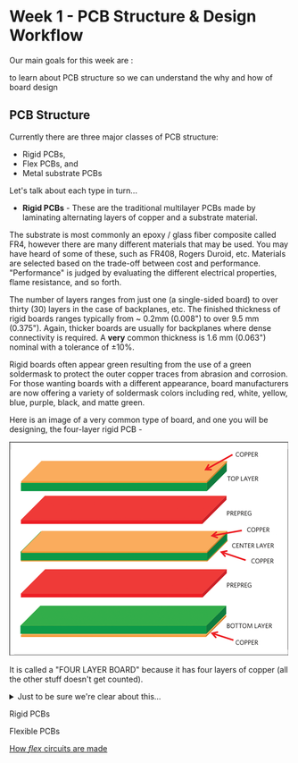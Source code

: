 # Week 1 - PCB Structure & Design Workflow
Our main goals for this week are :

to learn about PCB structure so we can understand the why and how of board design

## PCB Structure
Currently there are three major classes of PCB structure:
* Rigid PCBs,
* Flex PCBs, and
* Metal substrate PCBs

Let's talk about each type in turn...


* __Rigid PCBs__ - These are the traditional multilayer PCBs made by laminating alternating layers of copper and a substrate material.

The substrate is most commonly an epoxy / glass fiber composite called FR4, however there are many different materials that may be used. You may have heard of some of these, such as FR408, Rogers Duroid, etc. Materials are selected based on the trade-off between cost and performance. "Performance" is judged by evaluating the different electrical properties, flame resistance, and so forth.

The number of layers ranges from just one (a single-sided board) to over thirty (30) layers in the case of backplanes, etc. The finished thickness of rigid boards ranges typically from ~ 0.2mm (0.008") to over 9.5 mm (0.375"). Again, thicker boards are usually for backplanes where dense connectivity is required. A **very** common thickness is 1.6 mm (0.063") nominal with a tolerance of ±10%.

Rigid boards often appear green resulting from the use of a green soldermask to protect the outer copper traces from abrasion and corrosion. For those wanting boards with a different appearance, board manufacturers are now offering a variety of soldermask colors including red, white, yellow, blue, purple, black, and matte green.

Here is an image of a very common type of board, and one you will be designing, the four-layer rigid PCB -

<img src="../Week_1/Images/4-layer.png" width="500"/>

It is called a "FOUR LAYER BOARD" because it has four layers of copper (all the other stuff doesn't get counted).

<details>
  <summary>Just to be sure we're clear about this...</summary>
  
  FOR A "FOUR" LAYER BOARD WE NEED:
  
1. Top Silkscreen ---------------------------------------> (Gerber file)
1. Top Soldermask ---------------------------------------> (Gerber file)
1. Top Copper -------------------------------------------> (Gerber file)
1. Inner Layer #1 ---------------------------------------> (Gerber file)
1. Inner Layer #2 ---------------------------------------> (Gerber file)
1. Bottom Copper ----------------------------------------> (Gerber file)
1. Bottom Soldermask ------------------------------------> (Gerber file)
1. Bottom Silkscreen ------------------------------------> (Gerber file)
1. NC Drill file for Plated Through Holes (PTH) ---------> (Excellon file)
1. NC Drill file for Non-Plated Through Holes (NPTH) ----> (Excellon file)
1.  FAB Drawing (usually .pdf file) that specifies stackup, dimensions, tolerances, etc.

And *YOU* are going to make them all!!

</details>

Rigid PCBs

Flexible PCBs

[How *flex* circuits are made](https://www.youtube.com/watch?v=C-2ysGoCRoo)

